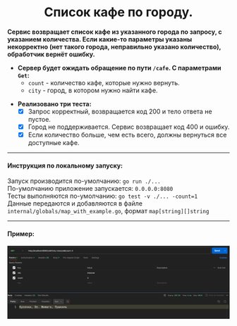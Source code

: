<div align="center"> <h1 align="center"> Список кафе по городу. </h1> </div>

__Сервис возвращает список кафе из указанного города по запросу, с указанием количества. Если какие-то параметры указаны некорректно (нет такого города, неправильно указано количество), обработчик вернёт ошибку.__

- __Сервер будет ожидать обращение по пути ```/cafe```. C параметрами ```Get```:__
    - ```count``` - количество кафе, которые нужно вернуть.
    - ```city``` - город, в котором нужно найти кафе.

</div>

- __Реализовано три теста:__
    - [x] Запрос корректный, возвращается код 200 и тело ответа не пустое.
    - [x] Город не поддерживается. Сервис возвращает код 400 и ошибку. 
    - [x] Если количество больше, чем есть всего, должны вернуться все доступные кафе.
***
#### Инструкция по локальному запуску:

Запуск производится по-умолчанию: ```go run ./...```\
По-умолчанию приложение запускается: ```0.0.0.0:8080```\
Тесты выполняются по-умолчанию: ```go test -v ./... -count=1```\
Данные передаются и добавляются в файле ```internal/globals/map_with_example.go```, формат ```map[string][]string```

***
#### Пример:

![logo](/web/example.jpg)
